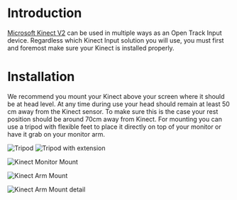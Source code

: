 # Introduction
[Microsoft Kinect V2](https://developer.microsoft.com/en-us/windows/kinect) can be used in multiple ways as an Open Track Input device. Regardless which Kinect Input solution you will use, you must first and foremost make sure your Kinect is installed properly.

# Installation
We recommend you mount your Kinect above your screen where it should be at head level. At any time during use your head should remain at least 50 cm away from the Kinect sensor. To make sure this is the case your rest position should be around 70cm away from Kinect.
For mounting you can use a tripod with flexible feet to place it directly on top of your monitor or have it grab on your monitor arm. 

![Tripod](https://user-images.githubusercontent.com/6508892/57972625-8b92f080-799d-11e9-85a4-978e77468566.jpg?s=150) ![Tripod with extension](https://user-images.githubusercontent.com/6508892/57972787-88006900-799f-11e9-978d-ffa80f51fa6c.jpg?s=100)

![Kinect Monitor Mount](https://user-images.githubusercontent.com/6508892/57972597-0a3b5e00-799d-11e9-89a3-2aabcc90738a.jpg)

![Kinect Arm Mount](https://user-images.githubusercontent.com/6508892/57972774-58e9f780-799f-11e9-8584-7ea7880d3a27.jpg)

![Kinect Arm Mount detail](https://user-images.githubusercontent.com/6508892/57972917-f0037f00-79a0-11e9-8196-69cbaa23b7f4.jpg)



